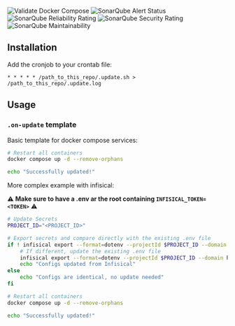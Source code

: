 ![Validate Docker Compose](https://github.com/docker-compose-continuous-delivery/ohmu-config/actions/workflows/dc-linter.yaml/badge.svg?branch=main)
![SonarQube Alert Status](https://sonarqube.devops-tools.apoorva64.com/api/project_badges/measure?project=Dunite-GitOps&metric=alert_status&token=sqb_f4d5d68b2b1d5f3993203d511955fec861e649b9)
![SonarQube Reliability Rating](https://sonarqube.devops-tools.apoorva64.com/api/project_badges/measure?project=Dunite-GitOps&metric=reliability_rating&token=sqb_f4d5d68b2b1d5f3993203d511955fec861e649b9)
![SonarQube Security Rating](https://sonarqube.devops-tools.apoorva64.com/api/project_badges/measure?project=Dunite-GitOps&metric=security_rating&token=sqb_f4d5d68b2b1d5f3993203d511955fec861e649b9)
![SonarQube Maintainability](https://sonarqube.devops-tools.apoorva64.com/api/project_badges/measure?project=Dunite-GitOps&metric=sqale_index&token=sqb_f4d5d68b2b1d5f3993203d511955fec861e649b9)

## Installation

Add the cronjob to your crontab file:

```cronexp
* * * * * /path_to_this_repo/.update.sh > /path_to_this_repo/.update.log
```

## Usage

### `.on-update` template

Basic template for docker compose services:

```bash
# Restart all containers
docker compose up -d --remove-orphans

echo "Successfully updated!"
```

More complex example with infisical:

⚠️ __Make sure to have a .env ar the root containing `INFISICAL_TOKEN=<TOKEN>`__ ⚠️

```bash
# Update Secrets
PROJECT_ID="<PROJECT_ID>"

# Export secrets and compare directly with the existing .env file
if ! infisical export --format=dotenv --projectId $PROJECT_ID --domain https://infisical.ozeliurs.com -e prod | cmp -s - .env; then
    # If different, update the existing .env file
    infisical export --format=dotenv --projectId $PROJECT_ID --domain https://infisical.ozeliurs.com -e prod > .env
    echo "Configs updated from Infisical"
else
    echo "Configs are identical, no update needed"
fi

# Restart all containers
docker compose up -d --remove-orphans

echo "Successfully updated!"
```